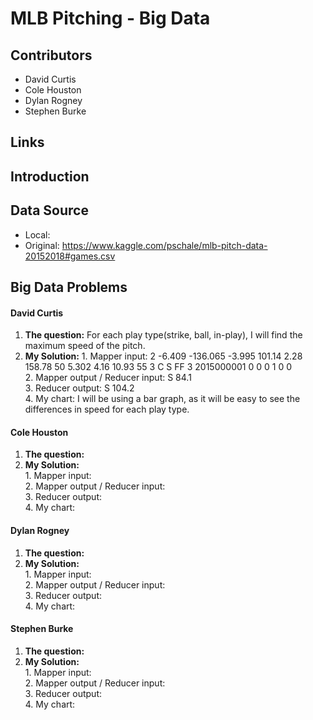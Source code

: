 # MLB Pitching - Big Data

## Contributors 
* David Curtis
* Cole Houston
* Dylan Rogney
* Stephen Burke

## Links

## Introduction

## Data Source
* Local:
* Original: https://www.kaggle.com/pschale/mlb-pitch-data-20152018#games.csv


## Big Data Problems

#### David Curtis
  1. **The question:** For each play type(strike, ball, in-play), I will find the maximum speed of the pitch.
  2. **My Solution:** 
    1. Mapper input:  2	-6.409	-136.065	-3.995	101.14	2.28	158.78	50	5.302	4.16	10.93	55	3	C	S	FF	3	2015000001	0	0	0	1	0	0  
    2. Mapper output / Reducer input:  S 84.1  
    3. Reducer output:  S 104.2  
    4. My chart: I will be using a bar graph, as it will be easy to see the differences in speed for each play type.
#### Cole Houston
  1. **The question:**  
  2. **My Solution:**  
    1. Mapper input:   
    2. Mapper output / Reducer input:  
    3. Reducer output:   
    4. My chart:  
#### Dylan Rogney
  1. **The question:**  
  2. **My Solution:**  
    1. Mapper input:   
    2. Mapper output / Reducer input:  
    3. Reducer output:   
    4. My chart:  
#### Stephen Burke
  1. **The question:**  
  2. **My Solution:**  
    1. Mapper input:   
    2. Mapper output / Reducer input:  
    3. Reducer output:   
    4. My chart:  
